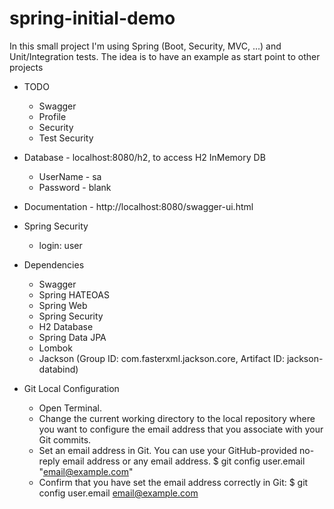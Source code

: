 # spring-initial-demo
In this small project I'm using Spring (Boot, Security, MVC, ...) and Unit/Integration tests. The idea is to have an example as start point to other projects

- TODO
  - Swagger
  - Profile
  - Security
  - Test Security

- Database - localhost:8080/h2, to access H2 InMemory DB
  - UserName - sa
  - Password - blank
  
- Documentation - http://localhost:8080/swagger-ui.html
  
- Spring Security
  - login: user
    
- Dependencies
  - Swagger
  - Spring HATEOAS
  - Spring Web
  - Spring Security
  - H2 Database
  - Spring Data JPA
  - Lombok
  - Jackson (Group ID: com.fasterxml.jackson.core, Artifact ID: jackson-databind)

- Git Local Configuration
  - Open Terminal.
  - Change the current working directory to the local repository where you want to configure the email address that you associate with your Git commits.
  - Set an email address in Git. You can use your GitHub-provided no-reply email address or any email address.
    $ git config user.email "email@example.com"
  - Confirm that you have set the email address correctly in Git:
    $ git config user.email
    email@example.com
